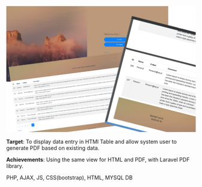 

<img src="https://github.com/mariolawolska/pdfGenerator/blob/Master/pdfgenerator.jpg">

<b>Target</b>: To display data entry in HTMl Table and allow system user to generate PDF based on existing data.

<b>Achievements</b>: Using the same view for HTML and PDF, with Laravel PDF library.

PHP, AJAX, JS, CSS(bootstrap), HTML, MYSQL DB

